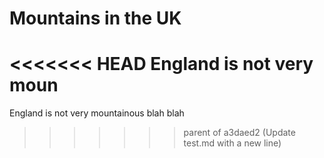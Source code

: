 # Mountains in the UK

<<<<<<< HEAD
England is not very moun
=======
England is not very mountainous
blah blah
>>>>>>> parent of a3daed2 (Update test.md with a new line)
